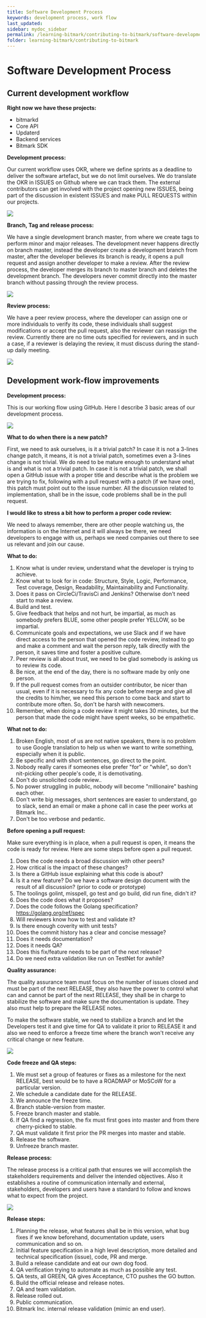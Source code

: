 ```yaml
---
title: Software Development Process
keywords: development process, work flow
last_updated: 
sidebar: mydoc_sidebar
permalink: /learning-bitmark/contributing-to-bitmark/software-development-process
folder: learning-bitmark/contributing-to-bitmark
---
```


# Software Development Process

## Current development workflow

**Right now we have these projects:**
* bitmarkd
* Core API
* Updaterd
* Backend services
* Bitmark SDK

**Development process:**

Our current workflow uses OKR, where we define sprints as a deadline to deliver the software artefact, but we do not limit ourselves. We do translate the OKR in ISSUES on Github where we can track them. The external contributors can get involved with the project opening new ISSUES, being part of the discussion in existent ISSUES and make PULL REQUESTS within our projects.

![](/assets/images/project_bitmarkd.png)


**Branch, Tag and release process:**

We have a single development branch master, from where we create tags to perform minor and major releases. The development never happens directly on branch master, instead the developer create a development branch from master, after the developer believes its branch is ready, it opens a pull request and assign another developer to make a review. After the review process, the developer merges its branch to master branch and deletes the development branch. The developers never commit directly into the master branch without passing through the review process.

![](/assets/images/github_branches.png)


**Review process:**

We have a peer review process, where the developer can assign one or more individuals to verify its code, these individuals shall suggest modifications or accept the pull request, also the reviewer can reassign the review. Currently there are no time outs specified for reviewers, and in such a case, if a reviewer is delaying the review, it must discuss during the stand-up daily meeting.

![](/assets/images/review-process.png)

## Development work-flow improvements

**Development process:**

This is our working flow using GitHub. Here I describe 3 basic areas of our development process.


![](/assets/images/new-review-process.png)


**What to do when there is a new patch?**

First, we need to ask ourselves, is it a trivial patch? In case it is not a 3-lines change patch, it means, it is not a trivial patch, sometimes even a 3-lines change is not trivial. We do need to be mature enough to understand what is and what is not a trivial patch. In case it is not a trivial patch, we shall open a GitHub issue with a proper title and describe what is the problem we are trying to fix, following with a pull request with a patch (if we have one), this patch must point out to the issue number. All the discussion related to implementation, shall be in the issue, code problems shall be in the pull request.

**I would like to stress a bit how to perform a proper code review:**

We need to always remember, there are other people watching us, the information is on the Internet and it will always be there, we need developers to engage with us, perhaps we need companies out there to see us relevant and join our cause.

**What to do:**

1. Know what is under review, understand what the developer is trying to achieve.
2. Know what to look for in code: Structure, Style, Logic, Performance, Test coverage, Design, Readability, Maintainability and Functionality.
3. Does it pass on CircleCi/TravisCi and Jenkins? Otherwise don't need start to make a review.
4. Build and test.
5. Give feedback that helps and not hurt, be impartial, as much as somebody prefers BLUE, some other people prefer YELLOW, so be impartial.
6. Communicate goals and expectations, we use Slack and if we have direct access to the person that opened the code review, instead to go and make a comment and wait the person reply, talk directly with the person, it saves time and foster a positive culture.
7. Peer review is all about trust, we need to be glad somebody is asking us to review its code.
8. Be nice, at the end of the day, there is no software made by only one person.
9. If the pull request comes from an outsider contributor, be nicer than usual, even if it is necessary to fix any code before merge and give all the credits to him/her, we need this person to come back and start to contribute more often. So, don't be harsh with newcomers.
10. Remember, when doing a code review it might takes 30 minutes, but the person that made the code might have spent weeks, so be empathetic.

**What not to do:**

1. Broken English, most of us are not native speakers, there is no problem to use Google translation to help us when we want to write something, especially when it is public.
2. Be specific and with short sentences, go direct to the point.
3. Nobody really cares if someones else prefer "for" or "while", so don't nit-picking other people's code,  it is demotivating.
4. Don't do unsolicited code review..
5. No power struggling in public, nobody will become "millionaire" bashing each other.
6. Don't write big messages, short sentences are easier to understand, go to slack, send an email or make a phone call in case the peer works at Bitmark Inc..
7. Don't be too verbose and pedantic.

**Before opening a pull request:**

Make sure everything is in place, when a pull request is open, it means the code is ready for review. Here are some steps before open a pull request.
1. Does the code needs a broad discussion with other peers?
2. How critical is the impact of these changes?
3. Is there a GitHub issue explaining what this code is about?
4. Is it a new feature? Do we have a software design document with the result of all discussion? (prior to code or prototype)
5. The toolings golint, misspell, go test and go build, did run fine, didn't it?
6. Does the code does what it proposes?
7. Does the code follows the Golang specification? https://golang.org/ref/spec
8. Will reviewers know how to test and validate it?
9. Is there enough coverity with unit tests?
10. Does the commit history has a clear and concise message?
11. Does it needs documentation?
12. Does it needs QA?
13. Does this fix/feature needs to be part of the next release?
14. Do we need extra validation like run on TestNet for awhile?

**Quality assurance:**

The quality assurance team must focus on the number of issues closed and must be part of the next RELEASE, they also have the power to control what can and cannot be part of the next RELEASE, they shall be in charge to stabilize the software and make sure the documentation is update. They also must help to prepare the RELEASE notes.

To make the software stable, we need to stabilize a branch and let the Developers test it and give time for QA to validate it prior to RELEASE it and also we need to enforce a freeze time where the branch won't receive any critical change or new feature.

![](/assets/images/freeze-branch.png)

**Code freeze and QA steps:**

1. We must set a group of features or fixes as a milestone for the next RELEASE, best would be to have a ROADMAP or MoSCoW for a particular version.
2. We schedule a candidate date for the RELEASE.
3. We announce the freeze time.
4. Branch stable-version from master.
5. Freeze branch master and stable.
6. If QA find a regression, the fix must first goes into master and from there cherry-picked to stable.
7. QA must validate it first prior the PR merges into master and stable.
8. Release the software.
9. Unfreeze branch master.

**Release process:**

The release process is a critical path that ensures we will accomplish the stakeholders requirements and deliver the intended objectives. Also it establishes a routine of communication internally and external, stakeholders, developers and users have a standard to follow and knows what to expect from the project.


![](/assets/images/release-process.png)

**Release steps:**

1. Planning the release, what features shall be in this version, what bug fixes if we know beforehand, documentation update, users communication and so on.
2. Initial feature specification in a high level description, more detailed and technical specification (issue), code, PR and merge.
3. Build a release candidate and eat our own dog food.
4. QA verification trying to automate as much as possible any test.
5. QA tests, all GREEN, QA gives Acceptance, CTO pushes the GO button.
6. Build the official release and release notes.
7. QA and team validation.
8. Release rolled out.
9. Public communication.
10. Bitmark Inc. internal release validation (mimic an end user).
